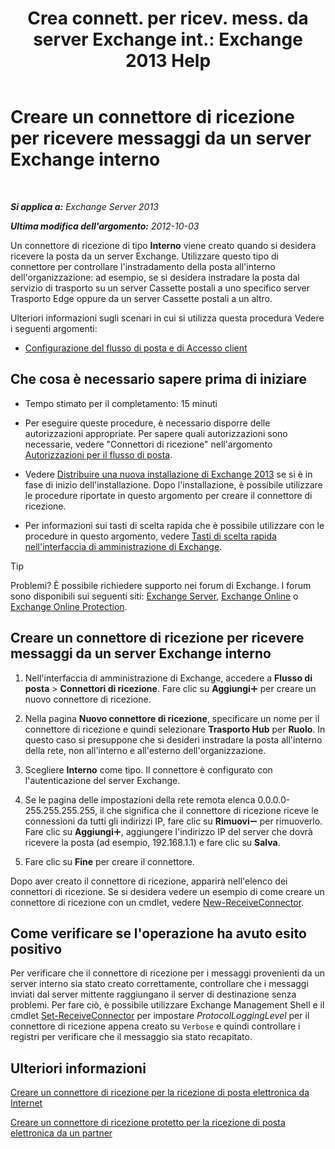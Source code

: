 ﻿---
title: 'Crea connett. per ricev. mess. da server Exchange int.: Exchange 2013 Help'
TOCTitle: Creare un connettore di ricezione per ricevere messaggi da un server Exchange interno
ms:assetid: 546cead9-7a2d-4332-a5f6-35343d56c619
ms:mtpsurl: https://technet.microsoft.com/it-it/library/JJ657448(v=EXCHG.150)
ms:contentKeyID: 50480618
ms.date: 05/22/2018
mtps_version: v=EXCHG.150
ms.translationtype: MT
---

# Creare un connettore di ricezione per ricevere messaggi da un server Exchange interno

 

_**Si applica a:** Exchange Server 2013_

_**Ultima modifica dell'argomento:** 2012-10-03_

Un connettore di ricezione di tipo **Interno** viene creato quando si desidera ricevere la posta da un server Exchange. Utilizzare questo tipo di connettore per controllare l'instradamento della posta all'interno dell'organizzazione: ad esempio, se si desidera instradare la posta dal servizio di trasporto su un server Cassette postali a uno specifico server Trasporto Edge oppure da un server Cassette postali a un altro.

Ulteriori informazioni sugli scenari in cui si utilizza questa procedura Vedere i seguenti argomenti:

  - [Configurazione del flusso di posta e di Accesso client](configure-mail-flow-and-client-access-exchange-2013-help.md)

## Che cosa è necessario sapere prima di iniziare

  - Tempo stimato per il completamento: 15 minuti

  - Per eseguire queste procedure, è necessario disporre delle autorizzazioni appropriate. Per sapere quali autorizzazioni sono necessarie, vedere "Connettori di ricezione" nell'argomento [Autorizzazioni per il flusso di posta](mail-flow-permissions-exchange-2013-help.md).

  - Vedere [Distribuire una nuova installazione di Exchange 2013](deploy-a-new-installation-of-exchange-2013-exchange-2013-help.md) se si è in fase di inizio dell'installazione. Dopo l'installazione, è possibile utilizzare le procedure riportate in questo argomento per creare il connettore di ricezione.

  - Per informazioni sui tasti di scelta rapida che è possibile utilizzare con le procedure in questo argomento, vedere [Tasti di scelta rapida nell'interfaccia di amministrazione di Exchange](keyboard-shortcuts-in-the-exchange-admin-center-exchange-online-protection-help.md).


> [!TIP]
> Problemi? È possibile richiedere supporto nei forum di Exchange. I forum sono disponibili sui seguenti siti: <A href="https://go.microsoft.com/fwlink/p/?linkid=60612">Exchange Server</A>, <A href="https://go.microsoft.com/fwlink/p/?linkid=267542">Exchange Online</A> o <A href="https://go.microsoft.com/fwlink/p/?linkid=285351">Exchange Online Protection</A>.



## Creare un connettore di ricezione per ricevere messaggi da un server Exchange interno

1.  Nell'interfaccia di amministrazione di Exchange, accedere a **Flusso di posta** \> **Connettori di ricezione**. Fare clic su **Aggiungi**![Icona Aggiungi](images/JJ218640.c1e75329-d6d7-4073-a27d-498590bbb558(EXCHG.150).gif "Icona Aggiungi") per creare un nuovo connettore di ricezione.

2.  Nella pagina **Nuovo connettore di ricezione**, specificare un nome per il connettore di ricezione e quindi selezionare **Trasporto Hub** per **Ruolo**. In questo caso si presuppone che si desideri instradare la posta all'interno della rete, non all'interno e all'esterno dell'organizzazione.

3.  Scegliere **Interno** come tipo. Il connettore è configurato con l'autenticazione del server Exchange.

4.  Se le pagina delle impostazioni della rete remota elenca 0.0.0.0-255.255.255.255, il che significa che il connettore di ricezione riceve le connessioni da tutti gli indirizzi IP, fare clic su **Rimuovi**![Icona Rimuovi](images/JJ657492.479b6ced-8d64-4277-a725-f17fea202b28(EXCHG.150).gif "Icona Rimuovi") per rimuoverlo. Fare clic su **Aggiungi**![Icona Aggiungi](images/JJ218640.c1e75329-d6d7-4073-a27d-498590bbb558(EXCHG.150).gif "Icona Aggiungi"), aggiungere l'indirizzo IP del server che dovrà ricevere la posta (ad esempio, 192.168.1.1) e fare clic su **Salva**.

5.  Fare clic su **Fine** per creare il connettore.

Dopo aver creato il connettore di ricezione, apparirà nell'elenco dei connettori di ricezione. Se si desidera vedere un esempio di come creare un connettore di ricezione con un cmdlet, vedere [New-ReceiveConnector](https://technet.microsoft.com/it-it/library/bb125139\(v=exchg.150\)).

## Come verificare se l'operazione ha avuto esito positivo

Per verificare che il connettore di ricezione per i messaggi provenienti da un server interno sia stato creato correttamente, controllare che i messaggi inviati dal server mittente raggiungano il server di destinazione senza problemi. Per fare ciò, è possibile utilizzare Exchange Management Shell e il cmdlet [Set-ReceiveConnector](https://technet.microsoft.com/it-it/library/bb125140\(v=exchg.150\)) per impostare *ProtocolLoggingLevel* per il connettore di ricezione appena creato su `Verbose` e quindi controllare i registri per verificare che il messaggio sia stato recapitato.

## Ulteriori informazioni

[Creare un connettore di ricezione per la ricezione di posta elettronica da Internet](create-a-receive-connector-to-receive-email-from-the-internet-exchange-2013-help.md)

[Creare un connettore di ricezione protetto per la ricezione di posta elettronica da un partner](create-a-secure-receive-connector-to-receive-email-from-a-partner-exchange-2013-help.md)

